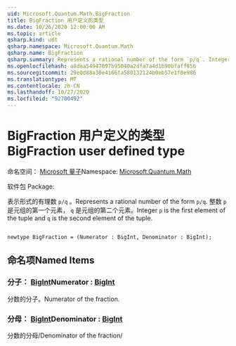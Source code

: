 ```yaml
---
uid: Microsoft.Quantum.Math.BigFraction
title: BigFraction 用户定义的类型
ms.date: 10/26/2020 12:00:00 AM
ms.topic: article
qsharp.kind: udt
qsharp.namespace: Microsoft.Quantum.Math
qsharp.name: BigFraction
qsharp.summary: Represents a rational number of the form `p/q`. Integer `p` is the first element of the tuple and `q` is the second element of the tuple.
ms.openlocfilehash: a8daa54947097b95040a2dfa7a4d1b90bfaff856
ms.sourcegitcommit: 29e0d88a30e4166fa580132124b0eb57e1f0e986
ms.translationtype: MT
ms.contentlocale: zh-CN
ms.lasthandoff: 10/27/2020
ms.locfileid: "92700492"
---
```

# <a name="bigfraction-user-defined-type"></a><span data-ttu-id="c2a99-102">BigFraction 用户定义的类型</span><span class="sxs-lookup"><span data-stu-id="c2a99-102">BigFraction user defined type</span></span>

<span data-ttu-id="c2a99-103">命名空间： [Microsoft 量子](xref:Microsoft.Quantum.Math)</span><span class="sxs-lookup"><span data-stu-id="c2a99-103">Namespace: [Microsoft.Quantum.Math](xref:Microsoft.Quantum.Math)</span></span>

<span data-ttu-id="c2a99-104">软件包 [](https://nuget.org/packages/)</span><span class="sxs-lookup"><span data-stu-id="c2a99-104">Package: [](https://nuget.org/packages/)</span></span>


<span data-ttu-id="c2a99-105">表示形式的有理数 `p/q` 。</span><span class="sxs-lookup"><span data-stu-id="c2a99-105">Represents a rational number of the form `p/q`.</span></span> <span data-ttu-id="c2a99-106">整数 `p` 是元组的第一个元素， `q` 是元组的第二个元素。</span><span class="sxs-lookup"><span data-stu-id="c2a99-106">Integer `p` is the first element of the tuple and `q` is the second element of the tuple.</span></span>

```qsharp

newtype BigFraction = (Numerator : BigInt, Denominator : BigInt);
```



## <a name="named-items"></a><span data-ttu-id="c2a99-107">命名项</span><span class="sxs-lookup"><span data-stu-id="c2a99-107">Named Items</span></span>

### <a name="numerator--bigint"></a><span data-ttu-id="c2a99-108">分子： [BigInt](xref:microsoft.quantum.lang-ref.bigint)</span><span class="sxs-lookup"><span data-stu-id="c2a99-108">Numerator : [BigInt](xref:microsoft.quantum.lang-ref.bigint)</span></span>

<span data-ttu-id="c2a99-109">分数的分子。</span><span class="sxs-lookup"><span data-stu-id="c2a99-109">Numerator of the fraction.</span></span>
### <a name="denominator--bigint"></a><span data-ttu-id="c2a99-110">分母： [BigInt](xref:microsoft.quantum.lang-ref.bigint)</span><span class="sxs-lookup"><span data-stu-id="c2a99-110">Denominator : [BigInt](xref:microsoft.quantum.lang-ref.bigint)</span></span>

<span data-ttu-id="c2a99-111">分数的分母/</span><span class="sxs-lookup"><span data-stu-id="c2a99-111">Denominator of the fraction/</span></span>